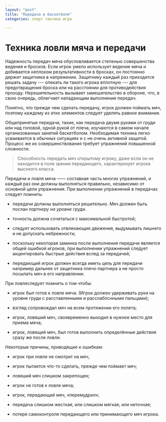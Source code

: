 ```yaml
---
layout: "post"
title: "Передача в баскетболе"
categories: спорт тактика игра

---
```


# Техника ловли мяча и передачи
Надежность передач мяча обусловливается степенью
совершенства ведения и бросков. Если игрок умело использует
ведение мяча и добивается неплохом результативности
в бросках, он постоянно держит защитника в
напряжении. Защитнику каждый раз приходится решать
задачу --- опекать ли такого игрока вплотную --- для предотвращения
броска или на расстоянии для противодействия проходу. Нерешительность
вызывает замешательство в обороне, что, в свою очередь, облегчает нападающим
выполнение передач.

Понятно, что прежде чем сделать передачу, игрок
должен поймать мяч, поэтому каждому из этих элементов
следует уделять равное внимание.

Общепринятые передачи, такие, как передача двумя
руками от груди или над головой, одной рукой от плеча,
изучаются в самом начале организованных занятий баскетболом.
Необходимая техника легко усваивается в
обычных ситуациях и с не очень активной защитой. Процесс
же их совершенствования требует упражнений повышенной сложности.

<blockquote>
    Способность передать мяч открытому игроку, даже если он не находится в
    поле зрения передающего, характеризует игрока высокого класса.
</blockquote>

Передачи и ловля мяча —— составная часть многих
упражнений, и каждый раз они должны выполняться
правильно, независимо от основной цели упражнения.
При выполнении упражнений в передачах следует
помнить:

* передачи должны выполняться решительно.
Мяч должен быть послан *партнеру на уровне груди*.

* точность должна сочетаться с максимальной быстротой;

* следует использовать отвлекающие движения,
выдумывать лишнего и не допускать небрежности;

* поскольку некоторая заминка после выполнения передачи
 является общей ошибкой игроков, при выполнении
упражнений следует акцентировать быстрые действия вслед за передачей;

* передающий игрок должен всегда иметь цель для
передачи например дальнее от защитника плечо партнера
 а не просто посылать мяч в его направлении.

При ловлеследует помнить о том чтобы:

* игрок был готов к ловле мяча. (Игрок должен
удерживать руки на уровне груди с расставленными и
расслаблснными пальцами);

* взгляд сопровождал мяч на всем протяжении его
полета;

* игрок, ловяший мяч, своевременно выходил в нужное место для приема мяча;

* игрок, ловящий мяч, был готов выполнить определённые действия сразу же после ловли.

Некоторые причины, приводящие к ошибкам:

* игрок при ловле не смотрит на мяч,

* игрок пытается что-то сделать, прежде чем поймает мяч;

*  ловяший мяч слишком закрепощен;

* игрок не готов к ловле мяча;

* игрок, передающий мяч, «перемудрил»;

* передача слишком жесткая, или слишком мягкая,
или неточная;

* потеря самоконтроля передающего или принимающего мяч игрока.
